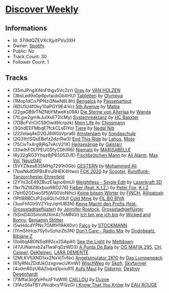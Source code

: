 # [Discover Weekly](https://open.spotify.com/playlist/37i9dQZEVXcXjyitPVu3XH)
## Informations
<!-- META_BEGIN -->
- Id: 37i9dQZEVXcXjyitPVu3XH
- Owner: [Spotify](https://open.spotify.com/user/spotify)
- Public: No
- Track Count: 30
- Follower Count: 1
<!-- META_END -->


## Tracks
<!-- TRACK_LIST_BEGIN -->
- (35mJPngXiNnFthgv5Vc2zr) [Gras](https://open.spotify.com/track/35mJPngXiNnFthgv5Vc2zr) *by* [VAN HOLZEN](https://open.spotify.com/artist/6KXCn6HU5WBvHN9uqkwMcn)
- (3bsLed9o0p6pvtaubGbXHU) [Tabletten](https://open.spotify.com/track/3bsLed9o0p6pvtaubGbXHU) *by* [Olympya](https://open.spotify.com/artist/1f0lOAVUVsvySz4dvshINJ)
- (1Mop1dCn7tPNzi3NwN8L8h) [Bengalos](https://open.spotify.com/track/1Mop1dCn7tPNzi3NwN8L8h) *by* [Passepartout](https://open.spotify.com/artist/7du0hXZPmGAsOe61NXl49k)
- (6DU1U4fOky10aPGY9E4iVc) [5th Avenue](https://open.spotify.com/track/6DU1U4fOky10aPGY9E4iVc) *by* [Matija](https://open.spotify.com/artist/0AT9xOpJni8J7sM4UNrrt9)
- (22gaGB9rTNZNbYMweKs09A) [Die Sterne von Alterlaa](https://open.spotify.com/track/22gaGB9rTNZNbYMweKs09A) *by* [Wanda](https://open.spotify.com/artist/6Kg9EvjSnEm5swmrvWCJyB)
- (7tLgw2gmIkJuIXsE72lcMy) [Systemreaktanz](https://open.spotify.com/track/7tLgw2gmIkJuIXsE72lcMy) *by* [HC Baxxter](https://open.spotify.com/artist/30LftoXZqExX1plgFrIgO4)
- (7DBcFVrClCS9Owd9Icrpzk) [Mein Life](https://open.spotify.com/track/7DBcFVrClCS9Owd9Icrpzk) *by* [Chissmann](https://open.spotify.com/artist/6Mcrc7y9e7WgVOJfj3YL3O)
- (3QhdEEFMbqE7fckCLsElYo) [Tiere](https://open.spotify.com/track/3QhdEEFMbqE7fckCLsElYo) *by* [Nedal Nib](https://open.spotify.com/artist/3SwJ7njfROsF8f9RKC1Pud)
- (222eIaqAkD2GJ6W0sVpra6) [Amsterdam](https://open.spotify.com/track/222eIaqAkD2GJ6W0sVpra6) *by* [Sondaschule](https://open.spotify.com/artist/0HqXpSKyNcTg8a1xg6hDQk)
- (2G31trlSQxEBefz2dzrRw3) [End This Ride](https://open.spotify.com/track/2G31trlSQxEBefz2dzrRw3) *by* [Lahos](https://open.spotify.com/artist/4Pamica4HJLZPQTKTCkG2w), [Mote](https://open.spotify.com/artist/3fnFaQr5shMn4CFA0wpm7i)
- (75CivTx4rg9jRq7vAcV21X) [Heilgesänge](https://open.spotify.com/track/75CivTx4rg9jRq7vAcV21X) *by* [Galstarr](https://open.spotify.com/artist/0ILhi84K2iCuNL7X8UOtNA)
- (33wIhFOt7PEUO5fyCDh1R6) [Niemals](https://open.spotify.com/track/33wIhFOt7PEUO5fyCDh1R6) *by* [MARISABELLE](https://open.spotify.com/artist/7juQyo2bnOdDsd0V4UDYdH)
- (6y22gRG3Yhqz8jP6505ZUE) [Fischbrötchen Mann](https://open.spotify.com/track/6y22gRG3Yhqz8jP6505ZUE) *by* [Ali Alarm](https://open.spotify.com/artist/5A1AUEpYnsLVCWm9y4h6i3), [Max Vol](https://open.spotify.com/artist/6wrrTnEpN7lCWzZr1Xh65J), [Neuz040](https://open.spotify.com/artist/2LOK8jVUJSHqK0B4keICl7)
- (5VYZlkes83SMHg7291h0Gb) [GESTERN](https://open.spotify.com/track/5VYZlkes83SMHg7291h0Gb) *by* [Mohammed Ali](https://open.spotify.com/artist/2av5aaKpmPPFlsORkVAnun)
- (7bwNkdGtPBs8VuRHEK4Hwo) [FCK 2020](https://open.spotify.com/track/7bwNkdGtPBs8VuRHEK4Hwo) *by* [Scooter](https://open.spotify.com/artist/0HlxL5hisLf59ETEPM3cUA), [Rundfunk-Tanzorchester Ehrenfeld](https://open.spotify.com/artist/5e0k3T0w1pB04tCFPWqQel)
- (2YYs3cE49ZBvzE1ajno6mU) [Weightless - Single Edit](https://open.spotify.com/track/2YYs3cE49ZBvzE1ajno6mU) *by* [Laserkraft 3D](https://open.spotify.com/artist/3jWOrBU2ds29JvnlB5ex2t)
- (1kr7tiZt8ZBIxbuo9RD276) [Fieber (feat. K.I.Z.)](https://open.spotify.com/track/1kr7tiZt8ZBIxbuo9RD276) *by* [Peter Fox](https://open.spotify.com/artist/6rqlONGmPuP2wJVSfliLBI), [K.I.Z](https://open.spotify.com/artist/0bMt8SJlp0gFRUufzifS05)
- (7eH02ODwoSf5jW00VoNihc) [Keine bösen Wörter](https://open.spotify.com/track/7eH02ODwoSf5jW00VoNihc) *by* [FiNCH](https://open.spotify.com/artist/1ZyqnbV7Brg5LgyS4EZCUD), [Alligatoah](https://open.spotify.com/artist/0r0R5nIjDY04TfxRM10Bcb)
- (1Ptl8RBClJP2cj4QLfv09J) [Cold Mine](https://open.spotify.com/track/1Ptl8RBClJP2cj4QLfv09J) *by* [FIL BO RIVA](https://open.spotify.com/artist/3JE0uoggWwwYG6rSSJk0HN)
- (3usFhfGIr5VZYbzJqHUB2N) [Keine Macht den Profis (feat. Grossstadtgeflüster)](https://open.spotify.com/track/3usFhfGIr5VZYbzJqHUB2N) *by* [Jennifer Rostock](https://open.spotify.com/artist/6Sh3owUrsFjZ4qCjtpPV7G), [Grossstadtgeflüster](https://open.spotify.com/artist/03SZv6slUnLnHI3IfwG0gl)
- (5SmD4G5mnitUXm4zTnMNGl) [Ich bin wie ich bin](https://open.spotify.com/track/5SmD4G5mnitUXm4zTnMNGl) *by* [Wicked and Bonny](https://open.spotify.com/artist/0bwSLjAUbwzq63Gb5EkXwp), [Benjamin Stötter](https://open.spotify.com/artist/6ht2gMt3KNUEYfT1qCaE3E)
- (5wHdcdYPNc7GMfH19AX0vr) [Falco](https://open.spotify.com/track/5wHdcdYPNc7GMfH19AX0vr) *by* [STOCKMANN](https://open.spotify.com/artist/4qJ4NLG3pHFfFxOBhQmDzm)
- (1Ym5hHcp7Sy5vSzhziZb3N) [Don't Care - Radio Mix](https://open.spotify.com/track/1Ym5hHcp7Sy5vSzhziZb3N) *by* [Dodobeatz](https://open.spotify.com/artist/52dpNnsxLJ9ldbf0cWWbx6), [Bibiane Z](https://open.spotify.com/artist/5fGNlKvMJEupY7RmHOPLuS)
- (0o6tqABDNSq892cx2SApAf) [See the Light](https://open.spotify.com/track/0o6tqABDNSq892cx2SApAf) *by* [Meltdown](https://open.spotify.com/artist/4t82buKvhVT0t4FdF1d11i)
- (47JUNamxb2a11waFqDzWD3) [A Punta De Bala](https://open.spotify.com/track/47JUNamxb2a11waFqDzWD3) *by* [OG MAFIA 295](https://open.spotify.com/artist/5NXo7Zv6WdN4BAx6rX7uno), [CH](https://open.spotify.com/artist/7xrn3ZMvows6roEecj83Qq), [Casper](https://open.spotify.com/artist/6UDhlW8uEVBBrqHS3RrKuv), [DeKleinec](https://open.spotify.com/artist/0zLaqfzx8YVtg107eYo6rn), [LARA DEMENTE](https://open.spotify.com/artist/0qJqtAWUv1Ud1VuyQBjrN2)
- (2MLKVfjXND1xx2NxVjTvNx) [Angelsimulator 2K10](https://open.spotify.com/track/2MLKVfjXND1xx2NxVjTvNx) *by* [Das Lumpenpack](https://open.spotify.com/artist/1yoERhqOE1iKKzKELHhEWM)
- (61yRNxZDdUkOzxgvwcUKmW) [WischWeg](https://open.spotify.com/track/61yRNxZDdUkOzxgvwcUKmW) *by* [Skofi](https://open.spotify.com/artist/6Fip3yMOPnSLEhRRj99Olt), [Skyfarmer](https://open.spotify.com/artist/4QPR4ISC0PzQ78RoZvanfW)
- (4udmR0zU6AZoqxq1pviuR1) [Aufs Maul](https://open.spotify.com/track/4udmR0zU6AZoqxq1pviuR1) *by* [Oidorno](https://open.spotify.com/artist/3XcO96PGPDNeAiJSfrEisz), [Destroy Degenhardt](https://open.spotify.com/artist/7F9o6l4hzqUg4D87t697Bv)
- (71Mfai3ogfpHhutFYaWlII) [CAILLOU](https://open.spotify.com/track/71Mfai3ogfpHhutFYaWlII) *by* [Duzoe](https://open.spotify.com/artist/7n83ysLDwWDEuvZlmIqZ0R)
- (3fAzS6aTBYJNcqbcy1FQzG) [I Know That You Know](https://open.spotify.com/track/3fAzS6aTBYJNcqbcy1FQzG) *by* [EAU ROUGE](https://open.spotify.com/artist/5xRoBpMiiO8gkMU77LeKON)
<!-- TRACK_LIST_END -->
